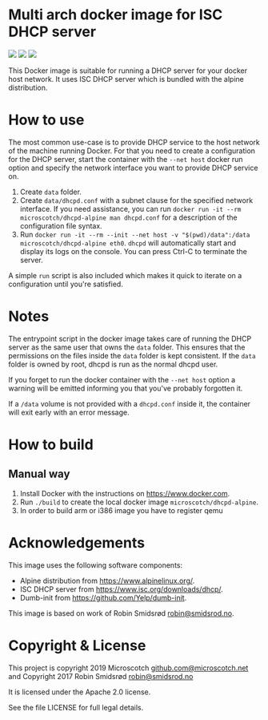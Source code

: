 Multi arch docker image for ISC DHCP server
================================

[![](https://images.microbadger.com/badges/image/microscotch/dhcpd-alpine.svg)](https://microbadger.com/images/microscotch/dhcpd-alpine "See more microscotch/dhcpd-alpine image details")
[![](https://images.microbadger.com/badges/version/microscotch/dhcpd-alpine.svg)](https://microbadger.com/images/microscotch/dhcpd-alpine "Get your own version badge on microbadger.com")
[![](https://img.shields.io/docker/pulls/microscotch/dhcpd-alpine.svg)](https://hub.docker.com/r/microscotch/dhcpd-alpine)

This Docker image is suitable for running a DHCP server for your docker host
network.  It uses ISC DHCP server which is bundled with the alpine distribution.

How to use
==========

The most common use-case is to provide DHCP service to the host network of
the machine running Docker.  For that you need to create a configuration for
the DHCP server, start the container with the `--net host` docker run
option and specify the network interface you want to provide DHCP service
on.

 1. Create `data` folder.
 2. Create `data/dhcpd.conf` with a subnet clause for the specified
    network interface.  If you need assistance, you can run
    `docker run -it --rm microscotch/dhcpd-alpine man dhcpd.conf` for a description
    of the configuration file syntax.
 3. Run `docker run -it --rm --init --net host -v "$(pwd)/data":/data microscotch/dhcpd-alpine eth0`.
    `dhcpd` will automatically start and display its logs on the console.
    You can press Ctrl-C to terminate the server.

A simple `run` script is also included which makes it quick to iterate on a
configuration until you're satisfied.

Notes
=====

The entrypoint script in the docker image takes care of running the DHCP
server as the same user that owns the `data` folder.  This ensures that the
permissions on the files inside the `data` folder is kept consistent.  If
the `data` folder is owned by root, dhcpd is run as the normal dhcpd user.

If you forget to run the docker container with the `--net host` option a
warning will be emitted informing you that you've probably forgotten it.

If a `/data` volume is not provided with a `dhcpd.conf` inside it, the
container will exit early with an error message.

How to build
============

## Manual way

 1. Install Docker with the instructions on <https://www.docker.com>.
 2. Run `./build` to create the local docker image `microscotch/dhcpd-alpine`.
 3. In order to build arm or i386 image you have to register qemu

Acknowledgements
================

This image uses the following software components:

 * Alpine distribution from <https://www.alpinelinux.org/>.
 * ISC DHCP server from <https://www.isc.org/downloads/dhcp/>.
 * Dumb-init from <https://github.com/Yelp/dumb-init>.

This image is based on work of Robin Smidsrød <robin@smidsrod.no>.

Copyright & License
===================

This project is copyright 2019 Microscotch <github.com@microscotch.net>
and Copyright 2017 Robin Smidsrød <robin@smidsrod.no>

It is licensed under the Apache 2.0 license.

See the file LICENSE for full legal details.
